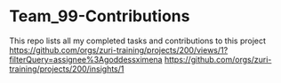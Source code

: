 # Team_99-Contributions
This repo lists all my completed tasks and contributions to this project
https://github.com/orgs/zuri-training/projects/200/views/1?filterQuery=assignee%3Agoddessximena
https://github.com/orgs/zuri-training/projects/200/insights/1
